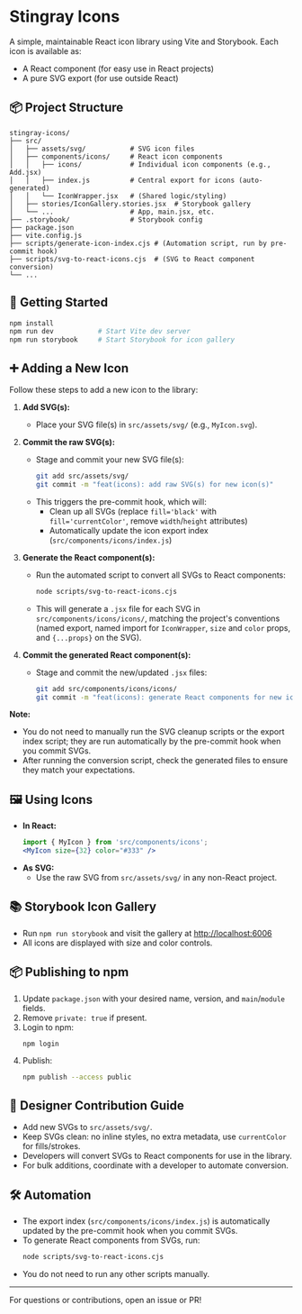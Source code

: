 # Stingray Icons

A simple, maintainable React icon library using Vite and Storybook. Each icon is available as:
- A React component (for easy use in React projects)
- A pure SVG export (for use outside React)

## 📦 Project Structure

```
stingray-icons/
├── src/
│   ├── assets/svg/           # SVG icon files
│   ├── components/icons/     # React icon components
│   │   ├── icons/            # Individual icon components (e.g., Add.jsx)
│   │   ├── index.js          # Central export for icons (auto-generated)
│   │   └── IconWrapper.jsx   # (Shared logic/styling)
│   ├── stories/IconGallery.stories.jsx  # Storybook gallery
│   └── ...                   # App, main.jsx, etc.
├── .storybook/               # Storybook config
├── package.json
├── vite.config.js
├── scripts/generate-icon-index.cjs # (Automation script, run by pre-commit hook)
├── scripts/svg-to-react-icons.cjs  # (SVG to React component conversion)
└── ...
```

## 🚀 Getting Started

```sh
npm install
npm run dev           # Start Vite dev server
npm run storybook     # Start Storybook for icon gallery
```

## ➕ Adding a New Icon

Follow these steps to add a new icon to the library:

1. **Add SVG(s):**
   - Place your SVG file(s) in `src/assets/svg/` (e.g., `MyIcon.svg`).

2. **Commit the raw SVG(s):**
   - Stage and commit your new SVG file(s):
     ```sh
     git add src/assets/svg/
     git commit -m "feat(icons): add raw SVG(s) for new icon(s)"
     ```
   - This triggers the pre-commit hook, which will:
     - Clean up all SVGs (replace `fill='black'` with `fill='currentColor'`, remove `width`/`height` attributes)
     - Automatically update the icon export index (`src/components/icons/index.js`)

3. **Generate the React component(s):**
   - Run the automated script to convert all SVGs to React components:
     ```sh
     node scripts/svg-to-react-icons.cjs
     ```
   - This will generate a `.jsx` file for each SVG in `src/components/icons/icons/`, matching the project's conventions (named export, named import for `IconWrapper`, `size` and `color` props, and `{...props}` on the SVG).

4. **Commit the generated React component(s):**
   - Stage and commit the new/updated `.jsx` files:
     ```sh
     git add src/components/icons/icons/
     git commit -m "feat(icons): generate React components for new icon(s)"
     ```

**Note:**
- You do not need to manually run the SVG cleanup scripts or the export index script; they are run automatically by the pre-commit hook when you commit SVGs.
- After running the conversion script, check the generated files to ensure they match your expectations.

## 🖼️ Using Icons

- **In React:**
  ```jsx
  import { MyIcon } from 'src/components/icons';
  <MyIcon size={32} color="#333" />
  ```
- **As SVG:**
  - Use the raw SVG from `src/assets/svg/` in any non-React project.

## 📚 Storybook Icon Gallery

- Run `npm run storybook` and visit the gallery at [http://localhost:6006](http://localhost:6006)
- All icons are displayed with size and color controls.

## 📦 Publishing to npm

1. Update `package.json` with your desired name, version, and `main`/`module` fields.
2. Remove `private: true` if present.
3. Login to npm:
   ```sh
   npm login
   ```
4. Publish:
   ```sh
   npm publish --access public
   ```

## 🎨 Designer Contribution Guide

- Add new SVGs to `src/assets/svg/`.
- Keep SVGs clean: no inline styles, no extra metadata, use `currentColor` for fills/strokes.
- Developers will convert SVGs to React components for use in the library.
- For bulk additions, coordinate with a developer to automate conversion.

## 🛠️ Automation

- The export index (`src/components/icons/index.js`) is automatically updated by the pre-commit hook when you commit SVGs.
- To generate React components from SVGs, run:
  ```sh
  node scripts/svg-to-react-icons.cjs
  ```
- You do not need to run any other scripts manually.

---

For questions or contributions, open an issue or PR!
